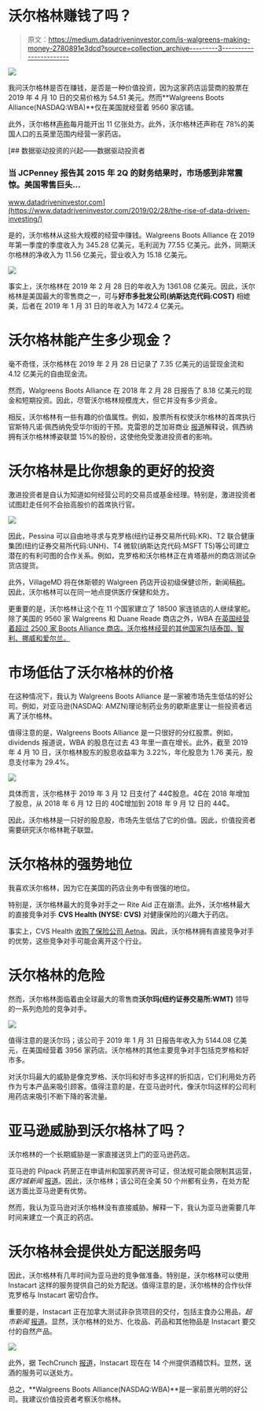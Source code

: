 # 沃尔格林赚钱了吗？

> 原文：<https://medium.datadriveninvestor.com/is-walgreens-making-money-2780891e3dcd?source=collection_archive---------3----------------------->

[![](img/b9d71dd14dac38f9394598c5471284c6.png)](http://www.track.datadriveninvestor.com/1B9E)

我问沃尔格林是否在赚钱，是否是一种价值投资，因为这家药店运营商的股票在 2019 年 4 月 10 日的交易价格为 54.51 美元。然而**Walgreens Boots Alliance(NASDAQ:WBA)**仅在美国就经营着 9560 家店铺。

此外，沃尔格林[声称](https://news.walgreens.com/fact-sheets/frequently-asked-questions.htm)每月能开出 11 亿张处方。此外，沃尔格林还声称在 78%的美国人口的五英里范围内经营一家药店。

[](https://www.datadriveninvestor.com/2019/02/28/the-rise-of-data-driven-investing/) [## 数据驱动投资的兴起——数据驱动投资者

### 当 JCPenney 报告其 2015 年 2Q 的财务结果时，市场感到非常震惊。美国零售巨头…

www.datadriveninvestor.com](https://www.datadriveninvestor.com/2019/02/28/the-rise-of-data-driven-investing/) 

是的，沃尔格林从这些大规模的经营中赚钱。Walgreens Boots Alliance 在 2019 年第一季度的季度收入为 345.28 亿美元，毛利润为 77.55 亿美元。此外，同期沃尔格林的净收入为 11.56 亿美元，营业收入为 15.18 亿美元。

![](img/36f7ee9b2798df3bc6ea8688fb4a082e.png)

事实上，沃尔格林在 2019 年 2 月 28 日的年收入为 1361.08 亿美元。因此，沃尔格林是美国最大的零售商之一，可与**好市多批发公司(纳斯达克代码:COST)** 相媲美，后者在 2019 年 1 月 31 日的年收入为 1472.4 亿美元。

# **沃尔格林能产生多少现金？**

毫不奇怪，沃尔格林在 2019 年 2 月 28 日记录了 7.35 亿美元的运营现金流和 4.12 亿美元的自由现金流。

然而，Walgreens Boots Alliance 在 2018 年 2 月 28 日报告了 8.18 亿美元的现金和短期投资。因此，尽管沃尔格林规模庞大，但它并没有多少资金。

相反，沃尔格林有一些有趣的价值属性。例如，股票所有权使沃尔格林的首席执行官斯特凡诺·佩西纳免受华尔街的干预。克雷恩的芝加哥商业 [报道](https://www.chicagobusiness.com/joe-cahill-business/heres-what-insulates-walgreens-ceo-wall-streets-wrath)解释说，佩西纳拥有沃尔格林博姿联盟 15%的股份，这使他免受激进投资者的影响。

# **沃尔格林是比你想象的更好的投资**

激进投资者是自认为知道如何经营公司的交易员或基金经理。特别是，激进投资者试图赶走任何不会抬高股价的首席执行官。

![](img/d304c898936d073c591b64be03cb3693.png)

因此，Pessina 可以自由地寻求与克罗格(纽约证券交易所代码:KR)、T2 联合健康集团(纽约证券交易所代码:UNH)、T4 微软(纳斯达克代码:MSFT T5)等公司建立潜在的有利可图的合作关系。例如，克罗格和沃尔格林正在肯塔基州的商店测试杂货店提货。

此外，VillageMD 将在休斯顿的 Walgreen 药店开设初级保健诊所，新闻稿[称](https://www.businesswire.com/news/home/20190410005219/en/)。因此，沃尔格林可以在同一地点提供医疗保健和处方。

更重要的是，沃尔格林让这个在 11 个国家建立了 18500 家连锁店的人继续掌舵。除了美国的 9560 家 Walgreens 和 Duane Reade 商店之外，WBA [在英国经营着超过 2500 家 Boots Alliance 商店。沃尔格林经营的其他国家包括泰国、智利、挪威和爱尔兰。](https://marketmadhouse.com/can-walgreens-survive-brexit/)

# 市场低估了沃尔格林的价格

在这种情况下，我认为 Walgreens Boots Alliance 是一家被市场先生低估的好公司。例如，对亚马逊(NASDAQ: AMZN)理论制药业务的歇斯底里让一些投资者远离了沃尔格林。

值得注意的是，Walgreens Boots Alliance 是一只很好的分红股票。例如，dividends 报道说，WBA 的股息在过去 43 年里一直在增长。此外，截至 2019 年 4 月 10 日，沃尔格林股东的股息收益率为 3.22%，年化股息为 1.76 美元，股息支付率为 29.4%。

![](img/e8ef0284ac7334934245c36baa3e114d.png)

具体而言，沃尔格林于 2019 年 3 月 12 日支付了 44₵股息。4₵在 2018 年增加了股息，从 2018 年 6 月 12 日的 40₵增加到 2018 年 9 月 12 日的 44₵。

因此，沃尔格林是一只好的股息股，市场先生低估了它的价值。因此，价值投资者需要研究沃尔格林靴子联盟。

# 沃尔格林的强势地位

我喜欢沃尔格林，因为它在美国的药店业务中有很强的地位。

特别是，沃尔格林最大的竞争对手之一 Rite Aid 正在崩溃。此外，沃尔格林最大的直接竞争对手 **CVS Health (NYSE: CVS)** 对健康保险的兴趣大于药店。

事实上，CVS Health [收购了保险公司 Aetna](https://marketmadhouse.com/will-cvs-aetna-make-money/)。因此，沃尔格林拥有直接竞争对手的优势，这些竞争对手可能会离开这个行业。

# **沃尔格林的危险**

然而，沃尔格林面临着由全球最大的零售商**沃尔玛(纽约证券交易所:WMT)** 领导的一系列危险的竞争对手。

![](img/70946a1f884ce586540dcf9e0490fe3c.png)

值得注意的是沃尔玛；该公司于 2019 年 1 月 31 日报告年收入为 5144.08 亿美元，在美国经营着 3956 家药店。沃尔格林的其他主要竞争对手包括克罗格和好市多。

对沃尔玛最大的威胁是像克罗格、沃尔玛和好市多这样的折扣店，它们利用处方药作为亏本产品来吸引顾客。值得注意的是，在亚马逊时代，像沃尔玛这样的公司利用药店来吸引不断下降的客流量。

# **亚马逊威胁到沃尔格林了吗？**

沃尔格林的一个长期威胁是一家直接送货上门的亚马逊药店。

亚马逊的 Pilpack 药房正在申请州和国家药房许可证，但法规可能会限制其运营，*医疗城新闻* [报道](https://medcitynews.com/2019/02/amazon-hints-at-national-online-pharmacy-plans-with-new-licenses/)。因此，沃尔格林；该公司在全美 50 个州都有业务，在处方配送方面比亚马逊更有优势。

然而，我认为亚马逊对沃尔格林没有直接威胁。解释一下，我认为亚马逊需要几年时间来建立一个真正的药店。

# **沃尔格林会提供处方配送服务吗**

因此，沃尔格林有几年时间为亚马逊的竞争做准备。特别是，沃尔格林可以使用 Instacart 这样的服务提供自己的处方配送。值得注意的是，沃尔格林的合作伙伴克罗格与 Instacart 密切合作。

重要的是，Instacart 正在加拿大测试非杂货项目的交付，包括主食办公用品，*超市新闻* [报道](https://www.supermarketnews.com/online-retail/instacart-kicks-pilot-staples-canada)。显然，沃尔格林的处方、化妆品、药品和其他物品是 Instacart 要交付的自然产品。

![](img/518a2221840d3a8e87141ae8656dee3a.png)

此外，据 TechCrunch [报道](https://techcrunch.com/2019/03/12/instacarts-alcohol-delivery-is-now-available-in-14-states/)，Instacart 现在在 14 个州提供酒精饮料。显然，送酒的服务可以送处方。

总之，**Walgreens Boots Alliance(NASDAQ:WBA)**是一家前景光明的好公司。我建议价值投资者考察沃尔格林。
